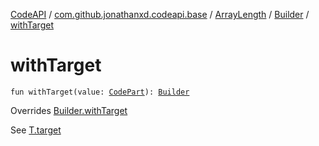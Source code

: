 [CodeAPI](../../../index.md) / [com.github.jonathanxd.codeapi.base](../../index.md) / [ArrayLength](../index.md) / [Builder](index.md) / [withTarget](.)

# withTarget

`fun withTarget(value: `[`CodePart`](../../../com.github.jonathanxd.codeapi/-code-part/index.md)`): `[`Builder`](index.md)

Overrides [Builder.withTarget](../../-array-access/-builder/with-target.md)

See [T.target](#)

